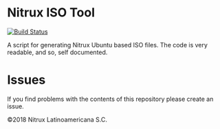 # Nitrux ISO Tool

[![Build Status](https://travis-ci.org/Nitrux/iso-tool.svg?branch=master)](https://travis-ci.org/Nitrux/iso-tool)

A script for generating Nitrux Ubuntu based ISO files. The code is very readable, and so, self documented.

# Issues
If you find problems with the contents of this repository please create an issue.

©2018 Nitrux Latinoamericana S.C.
